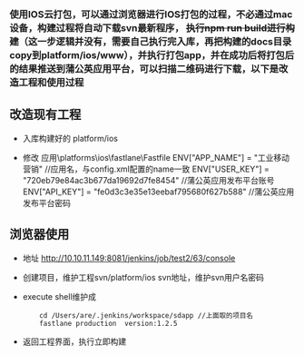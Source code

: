 ### 使用IOS云打包，可以通过浏览器进行IOS打包的过程，不必通过mac设备，构建过程将自动下载svn最新程序， <s>执行npm run build进行构建</s>（这一步逻辑并没有，需要自己执行完入库，再把构建的docs目录copy到platform/ios/www），并执行打包app，并在成功后将打包后的结果推送到蒲公英应用平台，可以扫描二维码进行下载，以下是改造工程和使用过程

## 改造现有工程

- 入库构建好的 platform/ios

- 修改 应用\platforms\ios\fastlane\Fastfile
	ENV["APP_NAME"] = "工业移动营销"  //应用名，与config.xml配置的name一致
	ENV["USER_KEY"] = "720eb79e84ac3b677da19692d7fe8454"  //蒲公英应用发布平台账号
	ENV["API_KEY"] = "fe0d3c3e35e13eebaf795680f627b588"  //蒲公英应用发布平台密码

## 浏览器使用
- 地址
	http://10.10.11.149:8081/jenkins/job/test2/63/console

- 创建项目，维护工程svn/platform/ios svn地址，维护svn用户名密码

- execute shell维护成
	```
		cd /Users/are/.jenkins/workspace/sdapp //上面取的项目名
		fastlane production  version:1.2.5
	```

- 返回工程界面，执行立即构建
